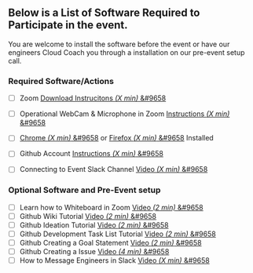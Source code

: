 
## Below is a List of Software Required to Participate in the event.
You are welcome to install the software before the event or have our engineers Cloud Coach you through a installation on our pre-event setup call.

### Required Software/Actions

  - [ ] Zoom [Download Instrucitons _(X min)_ &#9658](https://zoom.us/download)
  - [ ] Operational WebCam & Microphone in Zoom [Instructions _(X min)_ &#9658](https://support.zoom.us/hc/en-us/articles/201362283-Testing-computer-or-device-audio)
  - [ ] [Chrome _(X min)_ &#9658](https://www.google.com/chrome/?brand=CHBD&gclid=EAIaIQobChMIsP3wuKKQ6QIVDJyzCh2vBgYrEAAYASABEgJUFvD_BwE&gclsrc=aw.ds) or [Firefox _(X min)_ &#9658](https://www.mozilla.org/en-US/firefox/new/) Installed
  - [ ] Github Account [Instructions _(X min)_ &#9658](https://videohub.oracle.com/media/How+to+Create+a+Github+Account/1_butiy9ju/161336821)   
  - [ ] Connecting to Event Slack Channel [Video _(X min)_ &#9658](https://addlink)


### Optional Software and Pre-Event setup
- [ ] Learn how to Whiteboard in Zoom [Video _(2 min)_ &#9658](https://videohub.oracle.com/media/1_rrtt48xh)
- [ ] Github Wiki Tutorial [Video _(2 min)_ &#9658](https://videohub.oracle.com/media/1_jo0rpq1p)
- [ ] Github Ideation Tutorial [Video _(2 min)_ &#9658](https://videohub.oracle.com/media/1_jr2jrhuu)
- [ ] Github Development Task List Tutorial [Video _(2 min)_ &#9658](https://videohub.oracle.com/media/1_jihglnvj)
- [ ] Github Creating a Goal Statement [Video _(2 min)_ &#9658](https://videohub.oracle.com/media/1_54v896j9)
- [ ] Github Creating a Issue [Video _(4 min)_ &#9658](https://videohub.oracle.com/media/1_zlh127rj)
- [ ] How to Message Engineers in Slack [Video _(X min)_ &#9658](https://addlink)
